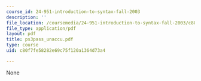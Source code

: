 ```yaml
---
course_id: 24-951-introduction-to-syntax-fall-2003
description: ''
file_location: /coursemedia/24-951-introduction-to-syntax-fall-2003/c80f7fe58282e69c75f120a1364d73a4_ps3pass_unaccu.pdf
file_type: application/pdf
layout: pdf
title: ps3pass_unaccu.pdf
type: course
uid: c80f7fe58282e69c75f120a1364d73a4

---
```

None